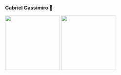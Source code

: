 ### Gabriel Cassimiro 👋

<div>
  
  <img height="180em" src="https://github-readme-stats.vercel.app/api?username=gabrielcassimiro&show_icons=true&theme=dracula&include_all_commits=true&count_private=true"/>
  <img height="180em" src="https://github-readme-stats.vercel.app/api/top-langs/?username=gabrielcassimiro&layout=compact&theme=dracula"/>
</div>
